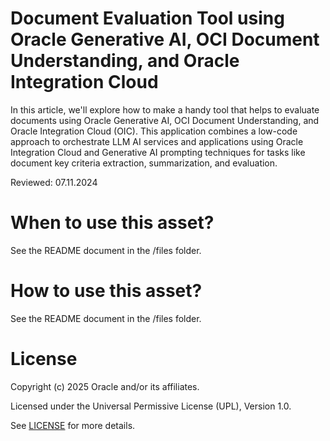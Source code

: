 # Document Evaluation Tool using Oracle Generative AI, OCI Document Understanding, and Oracle Integration Cloud

In this article, we'll explore how to make a handy tool that helps to evaluate documents using Oracle Generative AI, OCI Document Understanding, and Oracle Integration Cloud (OIC). 
This application combines a low-code approach to orchestrate LLM AI services and applications using Oracle Integration Cloud
and Generative AI prompting techniques for tasks like document key criteria extraction, summarization, and evaluation.

Reviewed: 07.11.2024
 
# When to use this asset?
 
See the README document in the /files folder.
 
# How to use this asset?
 
See the README document in the /files folder.
 
# License
 
Copyright (c) 2025 Oracle and/or its affiliates.
 
Licensed under the Universal Permissive License (UPL), Version 1.0.
 
See [LICENSE](https://github.com/oracle-devrel/technology-engineering/blob/main/LICENSE) for more details.
